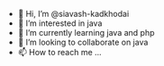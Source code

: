 - 👋 Hi, I’m @siavash-kadkhodai
- 👀 I’m interested in java
- 🌱 I’m currently learning java and php
- 💞️ I’m looking to collaborate on java
- 📫 How to reach me ...

<!---
siavash-kadkhodai/siavash-kadkhodai is a ✨ special ✨ repository because its `README.md` (this file) appears on your GitHub profile.
You can click the Preview link to take a look at your changes.
--->
